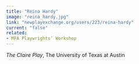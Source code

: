 ```yaml
---
title: "Reina Hardy"
image: "reina_hardy.jpg"
link: "newplayexchange.org/users/223/reina-hardy"
current: "false"
related:
- MFA Playwrights’ Workshop
---
```


*The Claire Play*, The University of Texas at Austin
